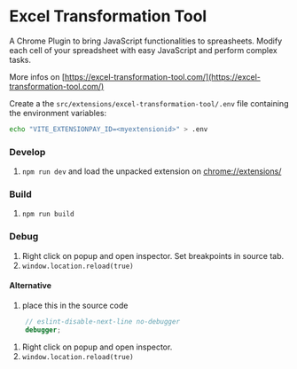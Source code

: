 # Excel Transformation Tool

A Chrome Plugin to bring JavaScript functionalities to spreasheets. Modify each cell of your spreadsheet with
 easy JavaScript and perform complex tasks.

More infos on [https://excel-transformation-tool.com/](https://excel-transformation-tool.com/)

Create a the ``src/extensions/excel-transformation-tool/.env`` file containing the
environment variables:

````bash
echo "VITE_EXTENSIONPAY_ID=<myextensionid>" > .env
````

### Develop

1. ``npm run dev`` and load the unpacked extension on [chrome://extensions/](chrome://extensions/)

### Build
1. ``npm run build``

### Debug

1. Right click on popup and open inspector. Set breakpoints in source tab.
2. ``window.location.reload(true)``

#### Alternative

1. place this in the source code
````js
    // eslint-disable-next-line no-debugger
    debugger;
````
1. Right click on popup and open inspector.
2. ``window.location.reload(true)``
